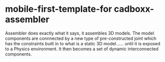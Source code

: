 # mobile-first-template-for cadboxx-assembler

Assembler does exactly what it says, it assembles 3D models. The model components are connnected by a new type of pre-constructed joint which has the constraints built in to what is a static 3D model...... until it is exposed to a Physics environment. It then becomes a set of dynamic interconnected components.
